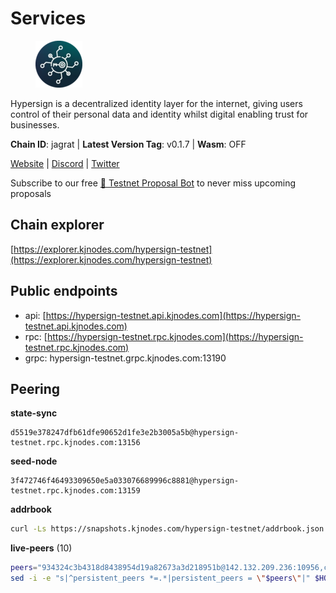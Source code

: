 # Services

<figure><img src="https://raw.githubusercontent.com/kj89/cosmos-images/main/logos/hypersign.png" alt=""><figcaption></figcaption></figure>

Hypersign is a decentralized identity layer for the internet, giving  users control of their personal data and identity whilst digital  enabling trust for businesses.

**Chain ID**: jagrat | **Latest Version Tag**: v0.1.7 | **Wasm**: OFF

[Website](https://hypersign.id) | [Discord](https://discord.gg/DmuUjMrHVw) | [Twitter](https://twitter.com/hypersignchain)



Subscribe to our free [🤖 Testnet Proposal Bot](https://t.me/kjnodes_testnet_proposal_bot) to never miss upcoming proposals


## Chain explorer
[https://explorer.kjnodes.com/hypersign-testnet](https://explorer.kjnodes.com/hypersign-testnet)

## Public endpoints

* api: [https://hypersign-testnet.api.kjnodes.com](https://hypersign-testnet.api.kjnodes.com)
* rpc: [https://hypersign-testnet.rpc.kjnodes.com](https://hypersign-testnet.rpc.kjnodes.com)
* grpc: hypersign-testnet.grpc.kjnodes.com:13190

## Peering

**state-sync**

```text
d5519e378247dfb61dfe90652d1fe3e2b3005a5b@hypersign-testnet.rpc.kjnodes.com:13156
```

**seed-node**

```text
3f472746f46493309650e5a033076689996c8881@hypersign-testnet.rpc.kjnodes.com:13159
```

**addrbook**
```bash
curl -Ls https://snapshots.kjnodes.com/hypersign-testnet/addrbook.json > $HOME/.hid-node/config/addrbook.json
```

**live-peers** (10)
```bash
peers="934324c3b4318d8438954d19a82673a3d218951b@142.132.209.236:10956,c127e8b0608e62709b690037a6b0da635c6f5447@89.58.45.204:56656,1acc83715399737cff74767e00807d1d402eb1e2@144.91.65.175:26656,28fa150b5a843c9bdf2889f31f4ff8ac75c17be9@185.196.20.153:26656,d92268c246e02a54103f7098b901b876c88f006e@5.161.130.108:26656,d5519e378247dfb61dfe90652d1fe3e2b3005a5b@65.109.68.190:13156,d7c9b9a3c3a6c5f4ccdfb37a8358755b277271c1@3.110.226.164:26656,54f5df8d6516ead7099191776d9ee2048e0ec947@95.214.53.46:26656,bbbd2b6da27d29648b4a429885601d8a024633f8@46.166.172.249:31656,5e4fc955b23ab00f6a07cb6d56e89aafac0c85ff@167.86.85.122:26656"
sed -i -e "s|^persistent_peers *=.*|persistent_peers = \"$peers\"|" $HOME/.hid-node/config/config.toml
```

